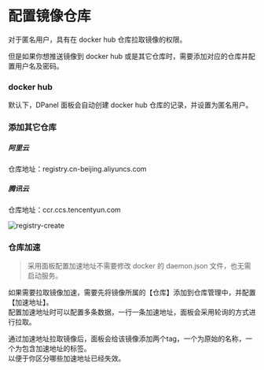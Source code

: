 # 配置镜像仓库

对于匿名用户，具有在 docker hub 仓库拉取镜像的权限。

但是如果你想推送镜像到 docker hub 或是其它仓库时，需要添加对应的仓库并配置用户名及密码。

### docker hub

默认下，DPanel 面板会自动创建 docker hub 仓库的记录，并设置为匿名用户。

### 添加其它仓库

##### 阿里云

仓库地址：registry.cn-beijing.aliyuncs.com

##### 腾讯云

仓库地址：ccr.ccs.tencentyun.com

![registry-create](https://cdn.w7.cc/dpanel/registry-create.png)

### 仓库加速

> 采用面板配置加速地址不需要修改 docker 的 daemon.json 文件，也无需启动服务。

如果需要拉取镜像加速，需要先将镜像所属的【仓库】添加到仓库管理中，并配置【加速地址】。\
配置加速地址时可以配置多条数据，一行一条加速地址，面板会采用轮询的方式进行拉取。

通过加速地址拉取镜像后，面板会给该镜像添加两个tag，一个为原始的名称，一个为包含加速地址的标签。\
以便于你区分哪些加速地址已经失效。
